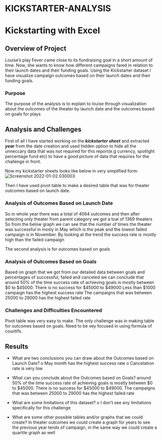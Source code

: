 # KICKSTARTER-ANALYSIS
# Kickstarting with Excel

## **Overview of Project**
Louise’s play Fever came close to its fundraising goal in a short amount of time. Now, she wants to know how different campaigns fared in relation to their launch dates and their funding goals. Using the Kickstarter dataset I have visualize campaign outcomes based on their launch dates and their funding goals.

### **Purpose**
The purpose of the analysis is to explain to louise through visualization about the outcomes of the theater by launch date and the outcomes based on goals for plays

## **Analysis and Challenges**
First of all I have started working on the ***kickstarter sheet*** and extracted ***year*** from  the date creation  and used hidden option to hide all the unneccary data that was not required for this report(e.g  currency, spotlight percentage fund etc) to have a good picture of data that requires for the challenge in front.

Now my kickstarter sheets looks like below in very simplified form:
![Screenshot 2022-01-02 030003](https://user-images.githubusercontent.com/96033163/147883708-ad6669b5-0fd9-461b-8954-8b9cc18af7b8.jpg)

Then I have used pivot table to make a desired table that was for theater outcomes based on launch date. 


### Analysis of Outcomes Based on Launch Date
So in whole year there was a total of 4064 outcomes and then after selecting only theater from parent category we got a toal of 1369 theaters
So from the below graph we can see that the number of times the theater was successful in mosly in May which is the peak and the lowest failed campaign is in November. 
By looking at the trend the success rate is mostly high than the failed campaign 

The second analysis is for outcomes based on goals


### Analysis of Outcomes Based on Goals
Based on graph that we got from our detailed data between goals and percentages of successful, failed and canceled we can conclude that 
around 50% of the time success rate of achieving goals is mostly between $0 to $45000.
There is no success for $45000 to $49000 
Less than $1000 campaign has the highest success rate 
The campaigns that was between 25000 to 29000 has the highest failed rate 


### Challenges and Difficulties Encountered
Pivot table was very easy to make. 
The only challenge was in making table for outcomes based on goals. Need to be vey focused in using formula of countifs. 


## Results

- What are two conclusions you can draw about the Outcomes based on Launch Date?
o	May month has the highest success rate
o	Cancelation rate is very low


- What can you conclude about the Outcomes based on Goals?
around 50% of the time success rate of achieving goals is mostly between $0 to $45000. There is no success for $45000 to $49000. The campaigns that was between 25000 to 29000 has the highest failed rate 

- What are some limitations of this dataset?
o	I don’t see any limitations specifically for this challenge

- What are some other possible tables and/or graphs that we could create?
In theater outcomes we could create a graph for years to see the previous year tends of campaign, in the same way we could create a quartile graph as well
